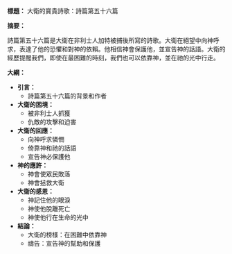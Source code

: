 **標題：** 大衛的寶貴詩歌：詩篇第五十六篇

**摘要：**

詩篇第五十六篇是大衛在非利士人加特被捕後所寫的詩歌。大衛在絕望中向神呼求，表達了他的恐懼和對神的依賴。他相信神會保護他，並宣告神的話語。大衛的經歷提醒我們，即使在最困難的時刻，我們也可以依靠神，並在祂的光中行走。

**大綱：**

* **引言：**
    * 詩篇第五十六篇的背景和作者
* **大衛的困境：**
    * 被非利士人抓獲
    * 仇敵的攻擊和迫害
* **大衛的回應：**
    * 向神呼求憐憫
    * 倚靠神和祂的話語
    * 宣告神必保護他
* **神的應許：**
    * 神會使眾民敗落
    * 神會拯救大衛
* **大衛的感恩：**
    * 神記住他的眼淚
    * 神使他脫離死亡
    * 神使他行在生命的光中
* **結論：**
    * 大衛的榜樣：在困難中依靠神
    * 禱告：宣告神的幫助和保護